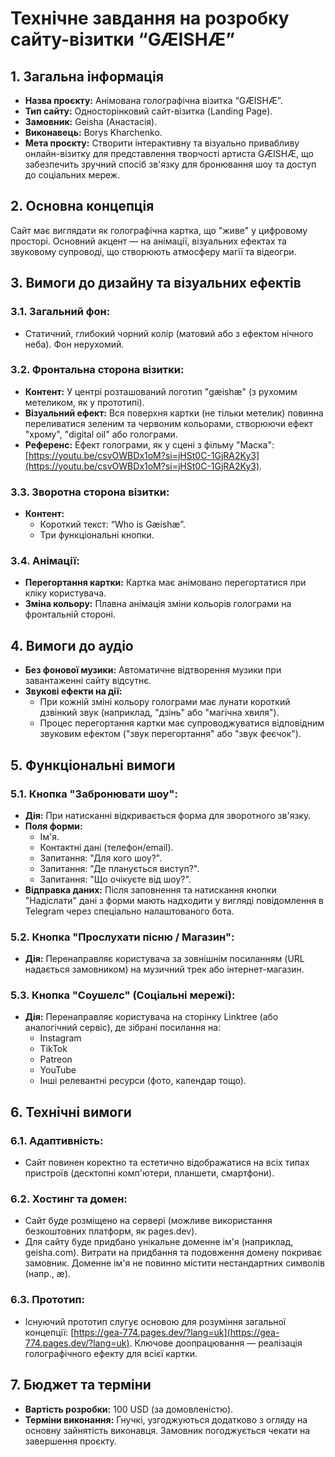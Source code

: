 # Технічне завдання на розробку сайту-візитки “GÆISHÆ”

## 1. Загальна інформація

- **Назва проєкту:** Анімована голографічна візитка “GÆISHÆ”.
- **Тип сайту:** Односторінковий сайт-візитка (Landing Page).
- **Замовник:** Geisha (Анастасія).
- **Виконавець:** Borys Kharchenko.
- **Мета проєкту:** Створити інтерактивну та візуально привабливу онлайн-візитку для представлення творчості артиста GÆISHÆ, що забезпечить зручний спосіб зв'язку для бронювання шоу та доступ до соціальних мереж.

## 2. Основна концепція

Сайт має виглядати як голографічна картка, що "живе" у цифровому просторі. Основний акцент — на анімації, візуальних ефектах та звуковому супроводі, що створюють атмосферу магії та відеогри.

## 3. Вимоги до дизайну та візуальних ефектів

### 3.1. Загальний фон:

- Статичний, глибокий чорний колір (матовий або з ефектом нічного неба). Фон нерухомий.

### 3.2. Фронтальна сторона візитки:

- **Контент:** У центрі розташований логотип "gæishæ" (з рухомим метеликом, як у прототипі).
- **Візуальний ефект:** Вся поверхня картки (не тільки метелик) повинна переливатися зеленим та червоним кольорами, створюючи ефект "хрому", "digital oil" або голограми.
- **Референс:** Ефект голограми, як у сцені з фільму "Маска": [https://youtu.be/csvOWBDx1oM?si=jHSt0C-1GjRA2Ky3](https://youtu.be/csvOWBDx1oM?si=jHSt0C-1GjRA2Ky3).

### 3.3. Зворотна сторона візитки:

- **Контент:**
    - Короткий текст: “Who is Gæishæ”.
    - Три функціональні кнопки.

### 3.4. Анімації:

- **Перегортання картки:** Картка має анімовано перегортатися при кліку користувача.
- **Зміна кольору:** Плавна анімація зміни кольорів голограми на фронтальній стороні.

## 4. Вимоги до аудіо

- **Без фонової музики:** Автоматичне відтворення музики при завантаженні сайту відсутнє.
- **Звукові ефекти на дії:**
    - При кожній зміні кольору голограми має лунати короткий дзвінкий звук (наприклад, "дзінь" або "магічна хвиля").
    - Процес перегортання картки має супроводжуватися відповідним звуковим ефектом ("звук перегортання" або "звук феєчок").

## 5. Функціональні вимоги

### 5.1. Кнопка "Забронювати шоу":

- **Дія:** При натисканні відкривається форма для зворотного зв'язку.
- **Поля форми:**
    - Ім'я.
    - Контактні дані (телефон/email).
    - Запитання: "Для кого шоу?".
    - Запитання: "Де планується виступ?".
    - Запитання: "Що очікуєте від шоу?".
- **Відправка даних:** Після заповнення та натискання кнопки "Надіслати" дані з форми мають надходити у вигляді повідомлення в Telegram через спеціально налаштованого бота.

### 5.2. Кнопка "Прослухати пісню / Магазин":

- **Дія:** Перенаправляє користувача за зовнішнім посиланням (URL надається замовником) на музичний трек або інтернет-магазин.

### 5.3. Кнопка "Соушелс" (Соціальні мережі):

- **Дія:** Перенаправляє користувача на сторінку Linktree (або аналогічний сервіс), де зібрані посилання на:
    - Instagram
    - TikTok
    - Patreon
    - YouTube
    - Інші релевантні ресурси (фото, календар тощо).

## 6. Технічні вимоги

### 6.1. Адаптивність:

- Сайт повинен коректно та естетично відображатися на всіх типах пристроїв (десктопні комп'ютери, планшети, смартфони).

### 6.2. Хостинг та домен:

- Сайт буде розміщено на сервері (можливе використання безкоштовних платформ, як pages.dev).
- Для сайту буде придбано унікальне доменне ім'я (наприклад, geisha.com). Витрати на придбання та подовження домену покриває замовник. Доменне ім'я не повинно містити нестандартних символів (напр., æ).

### 6.3. Прототип:

- Існуючий прототип слугує основою для розуміння загальної концепції: [https://gea-774.pages.dev/?lang=uk](https://gea-774.pages.dev/?lang=uk). Ключове доопрацювання — реалізація голографічного ефекту для всієї картки.

## 7. Бюджет та терміни

- **Вартість розробки:** 100 USD (за домовленістю).
- **Терміни виконання:** Гнучкі, узгоджуються додатково з огляду на основну зайнятість виконавця. Замовник погоджується чекати на завершення проєкту.
